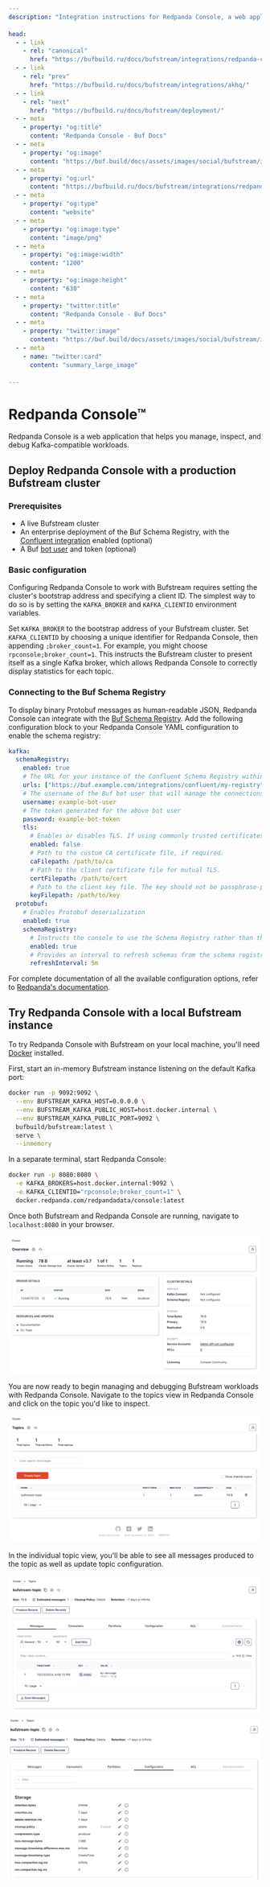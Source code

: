 ```yaml
---
description: "Integration instructions for Redpanda Console, a web application that helps you manage and debug Kafka-compatible workloads."

head:
  - - link
    - rel: "canonical"
      href: "https://bufbuild.ru/docs/bufstream/integrations/redpanda-console/"
  - - link
    - rel: "prev"
      href: "https://bufbuild.ru/docs/bufstream/integrations/akhq/"
  - - link
    - rel: "next"
      href: "https://bufbuild.ru/docs/bufstream/deployment/"
  - - meta
    - property: "og:title"
      content: "Redpanda Console - Buf Docs"
  - - meta
    - property: "og:image"
      content: "https://buf.build/docs/assets/images/social/bufstream/integrations/redpanda-console.png"
  - - meta
    - property: "og:url"
      content: "https://bufbuild.ru/docs/bufstream/integrations/redpanda-console/"
  - - meta
    - property: "og:type"
      content: "website"
  - - meta
    - property: "og:image:type"
      content: "image/png"
  - - meta
    - property: "og:image:width"
      content: "1200"
  - - meta
    - property: "og:image:height"
      content: "630"
  - - meta
    - property: "twitter:title"
      content: "Redpanda Console - Buf Docs"
  - - meta
    - property: "twitter:image"
      content: "https://buf.build/docs/assets/images/social/bufstream/integrations/redpanda-console.png"
  - - meta
    - name: "twitter:card"
      content: "summary_large_image"

---
```


# Redpanda Console™

Redpanda Console is a web application that helps you manage, inspect, and debug Kafka-compatible workloads.

## Deploy Redpanda Console with a production Bufstream cluster

### Prerequisites

- A live Bufstream cluster
- An enterprise deployment of the Buf Schema Registry, with the [Confluent integration](../../../bsr/csr/manage-instances/) enabled (optional)
- A Buf [bot user](../../../bsr/admin/instance/bot-users/) and token (optional)

### Basic configuration

Configuring Redpanda Console to work with Bufstream requires setting the cluster's bootstrap address and specifying a client ID. The simplest way to do so is by setting the `KAFKA_BROKER` and `KAFKA_CLIENTID` environment variables.

Set `KAFKA_BROKER` to the bootstrap address of your Bufstream cluster. Set `KAFKA_CLIENTID` by choosing a unique identifier for Redpanda Console, then appending `;broker_count=1`. For example, you might choose `rpconsole;broker_count=1`. This instructs the Bufstream cluster to present itself as a single Kafka broker, which allows Redpanda Console to correctly display statistics for each topic.

### Connecting to the Buf Schema Registry

To display binary Protobuf messages as human-readable JSON, Redpanda Console can integrate with the [Buf Schema Registry](../../../bsr/). Add the following configuration block to your Redpanda Console YAML configuration to enable the schema registry:

```yaml
kafka:
  schemaRegistry:
    enabled: true
    # The URL for your instance of the Confluent Schema Registry within the Buf Schema Registry
    urls: ["https://buf.example.com/integrations/confluent/my-registry"]
    # The username of the Buf bot user that will manage the connections for your schema registry
    username: example-bot-user
    # The token generated for the above bot user
    password: example-bot-token
    tls:
      # Enables or disables TLS. If using commonly trusted certificates, you can enable TLS without specifying a CA.
      enabled: false
      # Path to the custom CA certificate file, if required.
      caFilepath: /path/to/ca
      # Path to the client certificate file for mutual TLS.
      certFilepath: /path/to/cert
      # Path to the client key file. The key should not be passphrase-protected.
      keyFilepath: /path/to/key
  protobuf:
    # Enables Protobuf deserialization
    enabled: true
    schemaRegistry:
      # Instructs the console to use the Schema Registry rather than the local filesystem for deserialization
      enabled: true
      # Provides an interval to refresh schemas from the schema registry.
      refreshInterval: 5m
```

For complete documentation of all the available configuration options, refer to [Redpanda's documentation](https://docs.redpanda.com/current/console/config/configure-console/).

## Try Redpanda Console with a local Bufstream instance

To try Redpanda Console with Bufstream on your local machine, you'll need [Docker](https://docs.docker.com/engine/install/) installed.

First, start an in-memory Bufstream instance listening on the default Kafka port:

```bash
docker run -p 9092:9092 \
  --env BUFSTREAM_KAFKA_HOST=0.0.0.0 \
  --env BUFSTREAM_KAFKA_PUBLIC_HOST=host.docker.internal \
  --env BUFSTREAM_KAFKA_PUBLIC_PORT=9092 \
  bufbuild/bufstream:latest \
  serve \
  --inmemory
```

In a separate terminal, start Redpanda Console:

```bash
docker run -p 8080:8080 \
  -e KAFKA_BROKERS=host.docker.internal:9092 \
  -e KAFKA_CLIENTID="rpconsole;broker_count=1" \
  docker.redpanda.com/redpandadata/console:latest
```

Once both Bufstream and Redpanda Console are running, navigate to `localhost:8080` in your browser.

![Redpanda Console home screen](../../../images/bufstream/integrations/rpconsole-home.png)

You are now ready to begin managing and debugging Bufstream workloads with Redpanda Console. Navigate to the topics view in Redpanda Console and click on the topic you'd like to inspect.

![Redpanda Console all topics view](../../../images/bufstream/integrations/rpconole-topicview.png)

In the individual topic view, you'll be able to see all messages produced to the topic as well as update topic configuration.

![Redpanda Console topic inspect](../../../images/bufstream/integrations/rpconsole-inspect-topic.png) ![Redpanda Console configure topic](../../../images/bufstream/integrations/rpconsole-config-topic.png)
